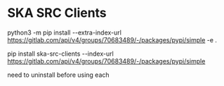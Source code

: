 # SKA SRC Clients

python3 -m pip install --extra-index-url https://gitlab.com/api/v4/groups/70683489/-/packages/pypi/simple -e .

pip install ska-src-clients --index-url https://gitlab.com/api/v4/groups/70683489/-/packages/pypi/simple

need to uninstall before using each